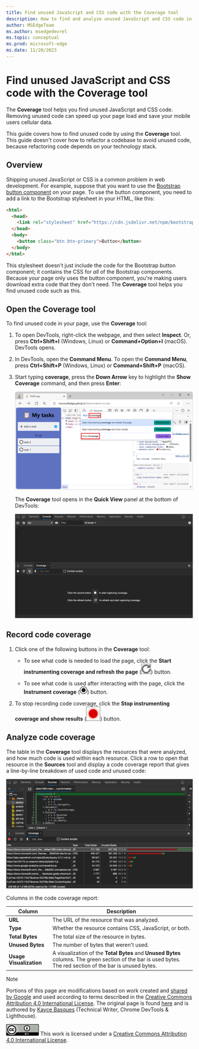 ```yaml
---
title: Find unused JavaScript and CSS code with the Coverage tool
description: How to find and analyze unused JavaScript and CSS code in Microsoft Edge DevTools.
author: MSEdgeTeam
ms.author: msedgedevrel
ms.topic: conceptual
ms.prod: microsoft-edge
ms.date: 11/20/2023
---
```

<!-- Copyright Kayce Basques

   Licensed under the Apache License, Version 2.0 (the "License");
   you may not use this file except in compliance with the License.
   You may obtain a copy of the License at

       https://www.apache.org/licenses/LICENSE-2.0

   Unless required by applicable law or agreed to in writing, software
   distributed under the License is distributed on an "AS IS" BASIS,
   WITHOUT WARRANTIES OR CONDITIONS OF ANY KIND, either express or implied.
   See the License for the specific language governing permissions and
   limitations under the License.  -->
# Find unused JavaScript and CSS code with the Coverage tool

The **Coverage** tool helps you find unused JavaScript and CSS code.  Removing unused code can speed up your page load and save your mobile users cellular data.

This guide covers how to find unused code by using the **Coverage** tool. This guide doesn't cover how to refactor a codebase to avoid unused code, because refactoring code depends on your technology stack.


<!-- ====================================================================== -->
## Overview

Shipping unused JavaScript or CSS is a common problem in web development.  For example, suppose that you want to use the [Bootstrap button component](https://getbootstrap.com/docs/4.3/components/buttons) on your page.  To use the button component, you need to add a link to the Bootstrap stylesheet in your HTML, like this:

```html
<html>
  <head>
    <link rel="stylesheet" href="https://cdn.jsdelivr.net/npm/bootstrap@5.3.2/dist/css/bootstrap.min.css">
  </head>
  <body>
    <button class="btn btn-primary">Button</button>
  </body>
</html>
```

This stylesheet doesn't just include the code for the Bootstrap button component; it contains the CSS for _all_ of the Bootstrap components.  Because your page only uses the button component, you're making users download extra code that they don't need.  The **Coverage** tool helps you find unused code such as this.


<!-- ====================================================================== -->
## Open the Coverage tool

To find unused code in your page, use the **Coverage** tool:

1. To open DevTools, right-click the webpage, and then select **Inspect**.  Or, press **Ctrl+Shift+I** (Windows, Linux) or **Command+Option+I** (macOS).  DevTools opens.

1. In DevTools, open the **Command Menu**. To open the **Command Menu**, press **Ctrl+Shift+P** (Windows, Linux) or **Command+Shift+P** (macOS).

1. Start typing **coverage**, press the **Down Arrow** key to highlight the **Show Coverage** command, and then press **Enter**:

   ![The Command Menu pop-up in DevTools, showing the Show Coverage command](./index-images/command-menu-show-coverage.png)

   The **Coverage** tool opens in the **Quick View** panel at the bottom of DevTools:

   ![The Coverage tool](./index-images/coverage-console-drawer-coverage-empty.png)


<!-- ====================================================================== -->
## Record code coverage

1. Click one of the following buttons in the **Coverage** tool:

   *  To see what code is needed to load the page, click the **Start instrumenting coverage and refresh the page** (![The Start instrumenting coverage and refresh the page icon](./index-images/reload-icon.png)) button.

   *  To see what code is used after interacting with the page, click the **Instrument coverage** (![The Instrument coverage icon](./index-images/record-icon.png)) button.

1. To stop recording code coverage, click the **Stop instrumenting coverage and show results** (![The Stop instrumenting coverage and show results icon](./index-images/stop-icon.png)) button.


<!-- ====================================================================== -->
## Analyze code coverage

The table in the **Coverage** tool displays the resources that were analyzed, and how much code is used within each resource.  Click a row to open that resource in the **Sources** tool and display a code coverage report that gives a line-by-line breakdown of used code and unused code:

![A code coverage report](./index-images/coverage-sources-resource-drawer-coverage-selected.png)

Columns in the code coverage report:

| Column | Description |
| --- | --- |
| **URL** | The URL of the resource that was analyzed. |
| **Type** | Whether the resource contains CSS, JavaScript, or both. |
| **Total Bytes** | The total size of the resource in bytes. |
| **Unused Bytes** | The number of bytes that weren't used. |
| **Usage Visualization** | A visualization of the **Total Bytes** and **Unused Bytes** columns.  The green section of the bar is used bytes.  The red section of the bar is unused bytes. |


<!-- ====================================================================== -->
> [!NOTE]
> Portions of this page are modifications based on work created and [shared by Google](https://developers.google.com/terms/site-policies) and used according to terms described in the [Creative Commons Attribution 4.0 International License](https://creativecommons.org/licenses/by/4.0).
> The original page is found [here](https://developer.chrome.com/docs/devtools/coverage/) and is authored by [Kayce Basques](https://developers.google.com/web/resources/contributors#kayce-basques) (Technical Writer, Chrome DevTools \& Lighthouse).

[![Creative Commons License](../../media/cc-logo/88x31.png)](https://creativecommons.org/licenses/by/4.0)
This work is licensed under a [Creative Commons Attribution 4.0 International License](https://creativecommons.org/licenses/by/4.0).

